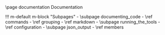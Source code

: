 \page documentation Documentation

!!! m-default m-block "Subpages"
    - \subpage documenting_code
        - \ref commands
        - \ref grouping
        - \ref markdown
    - \subpage running_the_tools
        - \ref configuration
    - \subpage json_output
        - \ref members
